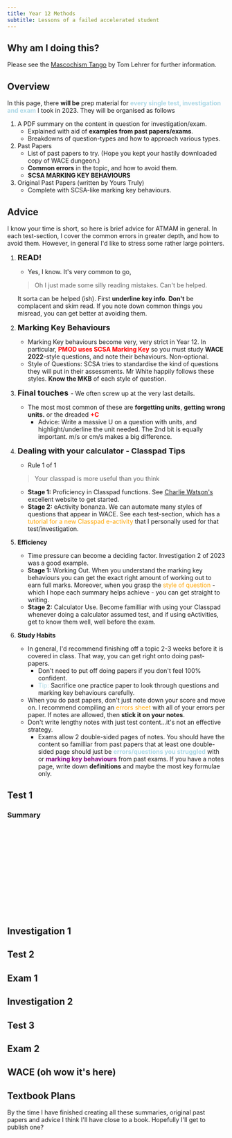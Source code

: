 ```yaml
---
title: Year 12 Methods 
subtitle: Lessons of a failed accelerated student
---
```

<style>
blue {
  color: lightblue;
}
red {
  color: red;
}
orange {
    color: orange;
}
purple {
    color: purple;
}
bigg {
    font-size: large;
}
</style>
## Why am I doing this?
Please see the [Mascochism Tango](https://www.youtube.com/watch?v=TytGOeiW0aE) by Tom Lehrer for further information.

## Overview
In this page, there **will be** prep material for  <blue> **every single test, investigation and exam** </blue> I took in 2023. They will be organised as follows
1. A PDF summary on the content in question for investigation/exam.
    - Explained with aid of **examples from past papers/exams**.
    - Breakdowns of question-types and how to approach various types.
2. Past Papers
    - List of past papers to try. (Hope you kept your hastily downloaded copy of WACE dungeon.)
    - **Common errors** in the topic, and how to avoid them.
    - **SCSA MARKING KEY BEHAVIOURS**
3. Original Past Papers (written by Yours Truly)
    - Complete with SCSA-like marking key behaviours.
## Advice
I know your time is short, so here is brief advice for ATMAM in general. In each test-section, I cover the common errors in greater depth, and how to avoid them. However, in general I'd like to stress some rather large pointers.
1. <bigg> **READ!** </bigg>
    - Yes, I know. It's very common to go,
    > Oh I just made some silly reading mistakes. Can't be helped.

    It sorta can be helped (ish). First **underline key info**. **Don't** be complacent and skim read. If you note down common things you misread, you can get better at avoiding them.
2.  <bigg> **Marking Key Behaviours** </bigg>
    - Marking Key behaviours become very, very strict in Year 12. In particular, <red>**PMOD uses SCSA Marking Key**</red> so you must study **WACE 2022**-style questions, and note their behaviours. Non-optional.
    - Style of Questions: SCSA tries to standardise the kind of questions they will put in their assessments. Mr White happily follows these styles. **Know the MKB** of each style of question.
3. <bigg> **Final touches** </bigg> - We often screw up at the very last details.
    - The most most common of these are **forgetting units**, **getting wrong units.** or the dreaded <red>**+C**</red>
        - Advice: Write a massive U on a question with units, and highlight/underline the unit needed. The 2nd bit is equally important. m/s or cm/s makes a big difference.
4. <bigg> **Dealing with your calculator - Classpad Tips** </bigg>
    - Rule 1 of 1
    > Your classpad is more useful than you think

    - **Stage 1:** Proficiency in Classpad functions. See [Charlie Watson's](https://charliewatson.com/) excellent website to get started.
    - **Stage 2:** eActivity bonanza. We can automate many styles of questions that appear in WACE. See each test-section, which has a <orange>tutorial for a new Classpad e-activity</orange> that I personally used for that test/investigation.
5. **Efficiency**
    - Time pressure can become a deciding factor. Investigation 2 of 2023 was a good example.
    - **Stage 1:** Working Out. When you understand the marking key behaviours you can get the exact right amount of working out to earn full marks. Moreover, when you grasp the <orange>style of question</orange> - which I hope each summary helps achieve - you can get straight to writing.
    - **Stage 2:** Calculator Use. Become familliar with using your Classpad whenever doing a calculator assumed test, and if using eActivities, get to know them well, well before the exam.
6. **Study Habits**
    - In general, I'd recommend finishing off a topic 2-3 weeks before it is covered in class. That way, you can get right onto doing past-papers.
        - Don't need to put off doing papers if you don't feel 100% confident.
        - <blue>Tip:</blue> Sacrifice one practice paper to look through questions and marking key behaviours carefully. 
    - When you do past papers, don't just note down your score and move on. I recommend compiling an <orange>errors sheet</orange> with all of your errors per paper. If notes are allowed, then **stick it on your notes**.
    - Don't write lengthy notes with just test content...it's not an effective strategy.
        - Exams allow 2 double-sided pages of notes. You should have the content so familliar from past papers that at least one double-sided page should just be <blue> **errors/questions you struggled** </blue> with or <purple> **marking key behaviours** </purple> from past exams. If you have a notes page, write down **definitions** and maybe the most key formulae only.
## Test 1
### Summary
<object data="" type="application/pdf" width="200px" height="200px">
    <embed src="/content/summaries/Test 1 - Differentiation.pdf">
        <p>This browser does not support PDFs. Please download the PDF to view it: <a>Download PDF</a>.</p>
    </embed>
</object>

## Investigation 1
## Test 2
## Exam 1
## Investigation 2
## Test 3
## Exam 2

## WACE (oh wow it's here)
## Textbook Plans
By the time I have finished creating all these summaries, original past papers and advice I think I'll have close to a book. Hopefully I'll get to publish one? 

